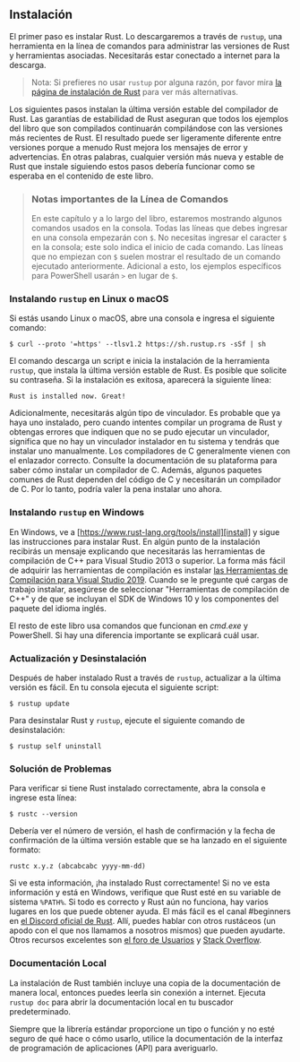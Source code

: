 ## Instalación

El primer paso es instalar Rust. Lo descargaremos a través de `rustup`, una
herramienta en la línea de comandos para administrar las versiones de Rust y
herramientas asociadas. Necesitarás estar conectado a internet para la descarga.

> Nota: Si prefieres no usar `rustup` por alguna razón, por favor mira [la página
> de instalación de Rust](https://www.rust-lang.org/tools/install) para ver
> más alternativas.

Los siguientes pasos instalan la última versión estable del compilador de Rust.
Las garantías de estabilidad de Rust aseguran que todos los ejemplos del libro
que son compilados continuarán compilándose con las versiones más recientes de Rust.
El resultado puede ser ligeramente diferente entre versiones porque a menudo
Rust mejora los mensajes de error y advertencias. En otras palabras, cualquier
versión más nueva y estable de Rust que instale siguiendo estos pasos debería
funcionar como se esperaba en el contenido de este libro.

> ### Notas importantes de la Línea de Comandos
>
> En este capítulo y a lo largo del libro, estaremos mostrando algunos comandos
> usados en la consola. Todas las líneas que debes ingresar en una consola empezarán
> con `$`. No necesitas ingresar el caracter `$` en la consola; este solo indica el
> inicio de cada comando. Las líneas que no empiezan con `$` suelen mostrar el
> resultado de un comando ejecutado anteriormente. Adicional a esto, los ejemplos
> específicos para PowerShell usarán `>` en lugar de `$`.

### Instalando `rustup` en Linux o macOS

Si estás usando Linux o macOS, abre una consola e ingresa el siguiente comando:

```console
$ curl --proto '=https' --tlsv1.2 https://sh.rustup.rs -sSf | sh
```

El comando descarga un script e inicia la instalación de la herramienta `rustup`,
que instala la última versión estable de Rust. Es posible que solicite su
contraseña. Si la instalación es exitosa, aparecerá la siguiente línea:

```text
Rust is installed now. Great!
```

Adicionalmente, necesitarás algún tipo de vinculador. Es probable que ya haya uno
instalado, pero cuando intentes compilar un programa de Rust y obtengas
errores que indiquen que no se pudo ejecutar un vinculador, significa que
no hay un vinculador instalador en tu sistema y tendrás que instalar uno
manualmente. Los compiladores de C generalmente vienen con el enlazador
correcto. Consulte la documentación de su plataforma para saber cómo instalar
un compilador de C. Además, algunos paquetes comunes de Rust dependen del
código de C y necesitarán un compilador de C. Por lo tanto, podría valer la
pena instalar uno ahora.

### Instalando `rustup` en Windows

En Windows, ve a [https://www.rust-lang.org/tools/install][install] y sigue las
instrucciones para instalar Rust. En algún punto de la instalación recibirás
un mensaje explicando que necesitarás las herramientas de compilación de C++
para Visual Studio 2013 o superior. La forma más fácil de adquirir las
herramientas de compilación es instalar [las Herramientas de Compilación
para Visual Studio 2019][visualstudio]. Cuando se le pregunte qué cargas de
trabajo instalar, asegúrese de seleccionar "Herramientas de compilación de C++"
y de que se incluyan el SDK de Windows 10 y los componentes del paquete del
idioma inglés.

[install]: https://www.rust-lang.org/tools/install
[visualstudio]: https://visualstudio.microsoft.com/visual-cpp-build-tools/

El resto de este libro usa comandos que funcionan en *cmd.exe* y PowerShell.
Si hay una diferencia importante se explicará cuál usar.

### Actualización y Desinstalación

Después de haber instalado Rust a través de `rustup`, actualizar a la última
versión es fácil. En tu consola ejecuta el siguiente script:

```console
$ rustup update
```

Para desinstalar Rust y `rustup`, ejecute el siguiente comando de desinstalación:

```console
$ rustup self uninstall
```

### Solución de Problemas

Para verificar si tiene Rust instalado correctamente, abra la consola e ingrese
esta línea:

```console
$ rustc --version
```

Debería ver el número de versión, el hash de confirmación y la fecha de
confirmación de la última versión estable que se ha lanzado en el siguiente
formato:

```text
rustc x.y.z (abcabcabc yyyy-mm-dd)
```

Si ve esta información, ¡ha instalado Rust correctamente! Si no ve esta información
y está en Windows, verifique que Rust esté en su variable de sistema `%PATH%`. Si
todo es correcto y Rust aún no funciona, hay varios lugares en los que puede obtener
ayuda. El más fácil es el canal #beginners en [el Discord oficial de Rust][discord].
Allí, puedes hablar con otros rustáceos (un apodo con el que nos llamamos a nosotros
mismos) que pueden ayudarte. Otros recursos excelentes son [el foro de Usuarios][users]
y [Stack Overflow][stackoverflow].

[discord]: https://discord.gg/rust-lang
[users]: https://users.rust-lang.org/
[stackoverflow]: https://stackoverflow.com/questions/tagged/rust

### Documentación Local

La instalación de Rust también incluye una copia de la documentación de manera
local, entonces puedes leerla sin conexión a internet. Ejecuta `rustup doc` para
abrir la documentación local en tu buscador predeterminado.

Siempre que la librería estándar proporcione un tipo o función y no esté seguro
de qué hace o cómo usarlo, utilice la documentación de la interfaz de programación
de aplicaciones (API) para averiguarlo.
